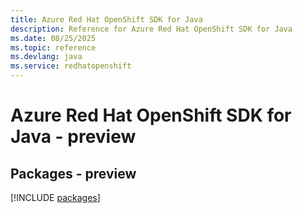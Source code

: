 ```yaml
---
title: Azure Red Hat OpenShift SDK for Java
description: Reference for Azure Red Hat OpenShift SDK for Java
ms.date: 08/25/2025
ms.topic: reference
ms.devlang: java
ms.service: redhatopenshift
---
```

# Azure Red Hat OpenShift SDK for Java - preview
## Packages - preview
[!INCLUDE [packages](red-hat-openshift-index.md)]